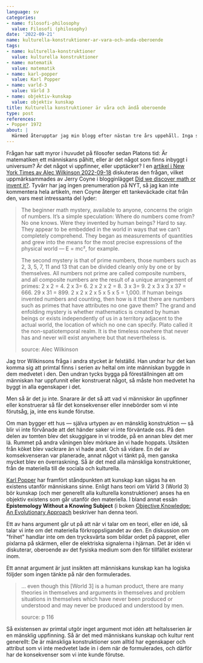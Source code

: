 ```yaml
---
language: sv
categories:
- name: filosofi-philosophy
  value: Filosofi (philosophy)
date: '2022-09-21'
name: kulturella-konstruktioner-ar-vara-och-anda-oberoende
tags:
- name: kulturella-konstruktioner
  value: kulturella konstruktioner
- name: matematik
  value: matematik
- name: karl-popper
  value: Karl Popper
- name: varld-3
  value: Värld 3
- name: objektiv-kunskap
  value: objektiv kunskap
title: Kulturella konstruktioner är våra och ändå oberoende
type: post
references:
- Popper 1972
about: |
  Härmed återupptar jag min blogg efter nästan tre års uppehåll. Inga storverk är att vänta. Förmodligen blir det mest korta notiser föranlett av texter jag läst. Vi får se hur det utvecklar sig.
---
```

Frågan har satt myror i huvudet på filosofer sedan Platons tid: Är matematiken ett människans påhitt, eller är det något som finns inbyggt i universum? Är det något vi uppfinner, eller upptäcker? I en [artikel i New York Times av Alec Wilkinson 2022-09-18](https://www.nytimes.com/2022/09/18/opinion/math-adolescence-mystery.html) diskuteras den frågan, vilket uppmärksammades av Jerry Coyne i blogginlägget [Did we discover math or invent it?](https://whyevolutionistrue.com/2022/09/20/math/). Tyvärr har jag ingen prenumeration på NYT, så jag kan inte kommentera hela artikeln, men Coyne återger ett tankeväckade citat från den, vars mest intressanta del lyder:

> The beginner math mystery, available to anyone, concerns the origin of numbers. It’s a simple speculation: Where do numbers come from? No one knows. Were they invented by human beings? Hard to say. They appear to be embedded in the world in ways that we can’t completely comprehend. They began as measurements of quantities and grew into the means for the most precise expressions of the physical world — E = mc², for example.
> 
> The second mystery is that of prime numbers, those numbers such as 2, 3, 5, 7, 11 and 13 that can be divided cleanly only by one or by themselves. All numbers not prime are called composite numbers, and all composite numbers are the result of a unique arrangement of primes: 2 x 2 = 4. 2 x 3= 6. 2 x 2 x 2 = 8. 3 x 3= 9. 2 x 3 x 3 x 37 = 666. 29 x 31 = 899. 2 x 2 x 2 x 5 x 5 x 5 = 1,000. If human beings invented numbers and counting, then how is it that there are numbers such as primes that have attributes no one gave them? The grand and enfolding mystery is whether mathematics is created by human beings or exists independently of us in a territory adjacent to the actual world, the location of which no one can specify. Plato called it the non-spatiotemporal realm. It is the timeless nowhere that never has and never will exist anywhere but that nevertheless is.
>
> source: Alec Wilkinson

Jag tror Wilkinsons fråga i andra stycket är felställd. Han undrar hur det kan komma sig att primtal finns i serien av heltal om inte människan byggde in dem medvetet i den. Den undran tycks bygga på föreställningen att om människan har uppfunnit eller konstruerat något, så måste hon medvetet ha byggt in alla egenskaper i det.

Men så är det ju inte. Snarare är det så att vad vi människor än uppfinner eller konstruerar så får det konsekvenser eller innebörder som vi inte förutsåg, ja, inte ens kunde förutse.

Om man bygger ett hus — själva urtypen av en mänsklig konstruktion — så blir vi inte förvånade att det händer saker vi inte förväntade oss. På den delen av tomten blev det skuggigare in vi trodde, på en annan blev det mer lä. Rummet på andra våningen blev mörkare än vi hade hoppats. Utsikten från köket blev vackrare än vi hade anat. Och så vidare. En del av komsekvenseran var planerade, annat något vi tänkt på, men ganska mycket blev en överraskning. Så är det med alla mänskliga konstruktioner, från de materiella till de sociala och kulturella.

[Karl Popper](/karl-popper/) har framfört ståndpunkten att kunskap kan sägas ha en existens utanför människans sinne. Enligt hans teori om Värld 3 (World 3) bör kunskap (och mer generellt alla kulturella konstruktioner) anses ha en objektiv existens som går utanför den materiella. I bland annat essän **Epistemology Without a Knowing Subject** (i boken [Objective Knowledge: An Evolutionary Approach](/library/9780198750246.html) beskriver han denna teori.

Ett av hans argument går ut på att när vi talar om en teori, eller en idé, så talar vi inte om det materiella förkroppsligandet av den. En diskussion om "frihet" handlar inte om den trycksvärta som bildar ordet på pappret, eller pixlarna på skärmen, eller de elektriska signalerna i hjärnan. Det är idén vi diskuterar, oberoende av det fysiska medium som den för tillfället existerar inom.

Ett annat argument är just insikten att människans kunskap kan ha logiska följder som ingen tänkte på när den formulerades.

> ... even though this [World 3] is a human product, there are many theories in themselves and arguments in themselves and problem situations in themselves which have never been produced or understood and may never be produced and understood by men.
>
> source: p 116

Så existensen av primtal utgör inget argument mot idén att heltalsserien är en mänsklig uppfinning. Så är det med människans kunskap och kultur rent generellt: De är mänskliga konstruktioner som alltid har egenskaper och attribut som vi inte medvetet lade in i dem när de formulerades, och därför har de konsekvenser som vi inte kunde förutse.
